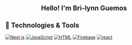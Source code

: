 
<h2 align="center"> Hello! I'm Bri-lynn Guemos</h2>



<h2 align='left'> 🔨 Technologies & Tools </h2>
<p>
 <a href="https://github.com/search?q=user%3Abguemos+language%3Anextjs"><img alt="Next.js" src="https://img.shields.io/badge/Next-black?style=for-the-badge&logo=next.js&logoColor=white"></a>
<a href="https://github.com/search?q=user%3Abguemos+language%3Ajavascript"><img alt="JavaScript" src="https://img.shields.io/badge/JavaScript-FF0000.svg?logo=javascript&logoColor=black"></a>
<a href="https://github.com/search?q=user%3Abguemos+language%3Ahtml"><img alt="HTML" src="https://img.shields.io/badge/HTML-E34F26.svg?logo=html5&logoColor=pink"></a>
<a href="https://github.com/search?q=user%3Abguemos+language%3Afirebase"><img alt="Firebase" src="https://img.shields.io/badge/Firebase-039BE5?style=for-the-badge&logo=Firebase&logoColor=white"></a>
<a href="https://github.com/search?q=user%3Abguemos+language%3Areact"><img alt="react" src="https://img.shields.io/badge/React-20232A?style=for-the-badge&logo=react&logoColor=61DAFB"></a>

 
 
</p>






